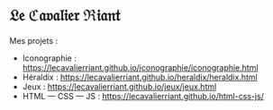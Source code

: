 # 𝔏𝔢 ℭ𝔞𝔳𝔞𝔩𝔦𝔢𝔯 ℜ𝔦𝔞𝔫𝔱

Mes projets :
- Iconographie : https://lecavalierriant.github.io/iconographie/iconographie.html
- Héraldix : https://lecavalierriant.github.io/heraldix/heraldix.html
- Jeux : https://lecavalierriant.github.io/jeux/jeux.html
- HTML — CSS — JS : https://lecavalierriant.github.io/html-css-js/

